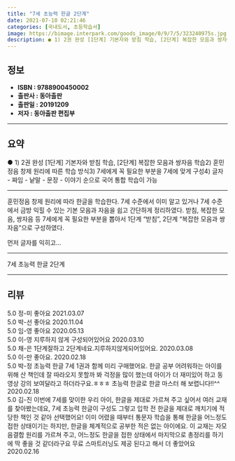 ```yaml
---
title: "7세 초능력 한글 2단계"
date: 2021-07-10 02:21:46
categories: [국내도서, 초등학습서]
image: https://bimage.interpark.com/goods_image/0/9/7/5/323240975s.jpg
description: ● 1) 2권 완성 [1단계] 기본자와 받침 학습, [2단계] 복잡한 모음과 쌍자음 학습2) 훈민정음 창제 원리에 따른 학습 방식3) 7세에게 꼭 필요한 부분을 7세에 맞게 구성4) 글자 - 짜임 - 낱말 - 문장 - 이야기 순으로 국어 통합 학습이 가능
---
```


## **정보**

- **ISBN : 9788900450002**
- **출판사 : 동아출판**
- **출판일 : 20191209**
- **저자 : 동아출판 편집부**

------



## **요약**

●  1) 2권 완성 [1단계] 기본자와 받침 학습, [2단계] 복잡한 모음과 쌍자음 학습2) 훈민정음 창제 원리에 따른 학습 방식3) 7세에게 꼭 필요한 부분을 7세에 맞게 구성4) 글자 - 짜임 - 낱말 - 문장 - 이야기 순으로 국어 통합 학습이 가능

------

훈민정음 창제 원리에 따라 한글을 학습한다. 7세 수준에서 이미 알고 있거나 7세 수준에서 금방 익힐 수 있는 기본 모음과 자음을 쉽고 간단하게 정리하였다. 받침, 복잡한 모음, 쌍자음 등 7세에게 꼭 필요한 부분을 뽑아서 1단계 “받침”, 2단계 “복잡한 모음과 쌍자음”으로 구성하였다.

먼저 글자를 익히고... 

------


7세 초능력 한글 2단계 

------


## **리뷰** 

5.0 정-미 좋아요 2021.03.07 <br/>5.0 박-선 좋아요 2020.11.04 <br/>5.0 임-영 좋아요 2020.05.13 <br/>5.0 이-영 지루하지 않게 구성되어있어요 2020.03.10 <br/>5.0 채-은 1단계잘하고 2단계네요.지루하지않게되어있어요. 2020.03.08 <br/>5.0 이-만 좋아요. 2020.02.18 <br/>5.0 박-정 초능력 한글 7세 1권과 함께 미리 구매했어요. 한글 공부 어려워하는 아이를 위해 산 책인데 잘 따라오지 못할까 봐 걱정을 많이 했는데 아이가 더 재미있어 하고 동영상 강의 보여달라고 하더라구요.ㅎㅎㅎ 초능력 한글로 한글 마스터 해 보렵니다!!^^ 2020.02.18 <br/>5.0 김-진 이번에 7세를 맞이한 우리 아이, 한글을 제대로 가르쳐 주고 싶어서 여러 교재를 찾아봤는데요, 7세 초능력 한글이 구성도 그렇고 입학 전 한글을 제대로 깨치기에 적당한 책인 것 같아 선택했어요! 이미 어렸을 때부터 통문자 학습을 통해 한글을 어느정도 접한 상태이기는 하지만, 한글을 체계적으로 공부한 적은 없는 아이에요. 이 교재는 자모음결합 원리를 가르쳐 주고, 어느정도 한글을 접한 상태에서 마지막으로 총정리를 하기에 딱 좋을 것 같더라구요 무료 스마트러닝도 제공 된다고 해서 더 좋았어요  2020.02.16 <br/>